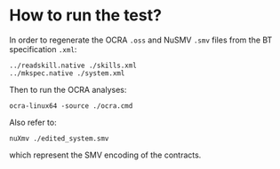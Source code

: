 # How to run the test?

In order to regenerate the OCRA `.oss` and NuSMV `.smv` files from the BT specification
`.xml`:

```
../readskill.native ./skills.xml
../mkspec.native ./system.xml
```

Then to run the OCRA analyses:

```
ocra-linux64 -source ./ocra.cmd
```

Also refer to:

```
nuXmv ./edited_system.smv
```

which represent the SMV encoding of the contracts.


